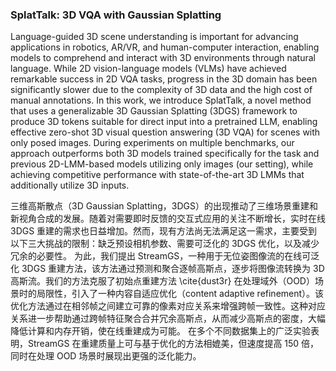 ### SplatTalk: 3D VQA with Gaussian Splatting

Language-guided 3D scene understanding is important for advancing applications in robotics, AR/VR, and human-computer interaction, enabling models to comprehend and interact with 3D environments through natural language. While 2D vision-language models (VLMs) have achieved remarkable success in 2D VQA tasks, progress in the 3D domain has been significantly slower due to the complexity of 3D data and the high cost of manual annotations. In this work, we introduce SplatTalk, a novel method that uses a generalizable 3D Gaussian Splatting (3DGS) framework to produce 3D tokens suitable for direct input into a pretrained LLM, enabling effective zero-shot 3D visual question answering (3D VQA) for scenes with only posed images. During experiments on multiple benchmarks, our approach outperforms both 3D models trained specifically for the task and previous 2D-LMM-based models utilizing only images (our setting), while achieving competitive performance with state-of-the-art 3D LMMs that additionally utilize 3D inputs.

三维高斯散点（3D Gaussian Splatting，3DGS）的出现推动了三维场景重建和新视角合成的发展。随着对需要即时反馈的交互式应用的关注不断增长，实时在线 3DGS 重建的需求也日益增加。然而，现有方法尚无法满足这一需求，主要受到以下三大挑战的限制：缺乏预设相机参数、需要可泛化的 3DGS 优化，以及减少冗余的必要性。
为此，我们提出 StreamGS，一种用于无位姿图像流的在线可泛化 3DGS 重建方法，该方法通过预测和聚合逐帧高斯点，逐步将图像流转换为 3D 高斯流。我们的方法克服了初始点重建方法 \cite{dust3r} 在处理域外（OOD）场景时的局限性，引入了一种内容自适应优化（content adaptive refinement）。该优化方法通过在相邻帧之间建立可靠的像素对应关系来增强跨帧一致性。这种对应关系进一步帮助通过跨帧特征聚合合并冗余高斯点，从而减少高斯点的密度，大幅降低计算和内存开销，使在线重建成为可能。
在多个不同数据集上的广泛实验表明，StreamGS 在重建质量上可与基于优化的方法相媲美，但速度提高 150 倍，同时在处理 OOD 场景时展现出更强的泛化能力。
